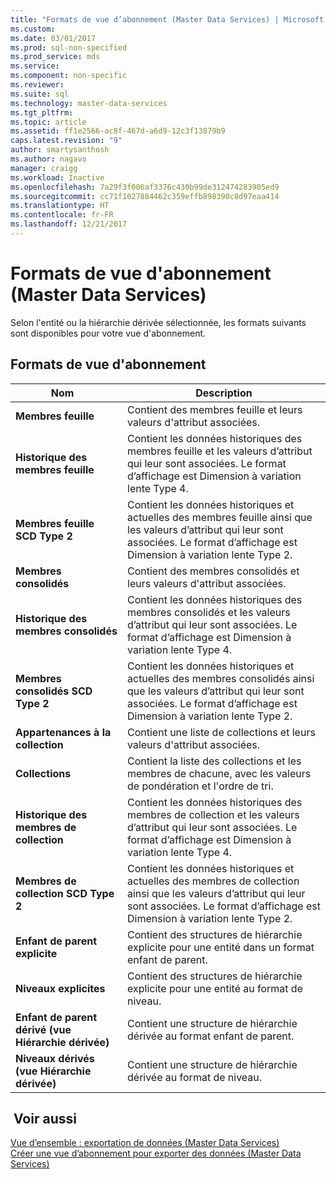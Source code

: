 ```yaml
---
title: "Formats de vue d’abonnement (Master Data Services) | Microsoft Docs"
ms.custom: 
ms.date: 03/01/2017
ms.prod: sql-non-specified
ms.prod_service: mds
ms.service: 
ms.component: non-specific
ms.reviewer: 
ms.suite: sql
ms.technology: master-data-services
ms.tgt_pltfrm: 
ms.topic: article
ms.assetid: ff1e2566-ac8f-467d-a6d9-12c3f13879b9
caps.latest.revision: "9"
author: smartysanthosh
ms.author: nagavo
manager: craigg
ms.workload: Inactive
ms.openlocfilehash: 7a29f3f006af3376c430b99de312474283905ed9
ms.sourcegitcommit: cc71f1027884462c359effb898390c8d97eaa414
ms.translationtype: HT
ms.contentlocale: fr-FR
ms.lasthandoff: 12/21/2017
---
```

# <a name="subscription-view-formats-master-data-services"></a>Formats de vue d'abonnement (Master Data Services)
  Selon l'entité ou la hiérarchie dérivée sélectionnée, les formats suivants sont disponibles pour votre vue d'abonnement.  
  
## <a name="subscription-view-formats"></a>Formats de vue d'abonnement  
  
|Nom   |Description|  
|----------|-----------------|  
|**Membres feuille**|Contient des membres feuille et leurs valeurs d'attribut associées.|  
|**Historique des membres feuille**|Contient les données historiques des membres feuille et les valeurs d’attribut qui leur sont associées. Le format d’affichage est Dimension à variation lente Type 4.|  
|**Membres feuille SCD Type 2**|Contient les données historiques et actuelles des membres feuille ainsi que les valeurs d’attribut qui leur sont associées. Le format d’affichage est Dimension à variation lente Type 2.|  
|**Membres consolidés**|Contient des membres consolidés et leurs valeurs d'attribut associées.|  
|**Historique des membres consolidés**|Contient les données historiques des membres consolidés et les valeurs d’attribut qui leur sont associées. Le format d’affichage est Dimension à variation lente Type 4.|  
|**Membres consolidés SCD Type 2**|Contient les données historiques et actuelles des membres consolidés ainsi que les valeurs d’attribut qui leur sont associées. Le format d’affichage est Dimension à variation lente Type 2.|  
|**Appartenances à la collection**|Contient une liste de collections et leurs valeurs d'attribut associées.|  
|**Collections**|Contient la liste des collections et les membres de chacune, avec les valeurs de pondération et l'ordre de tri.|  
|**Historique des membres de collection**|Contient les données historiques des membres de collection et les valeurs d’attribut qui leur sont associées. Le format d’affichage est Dimension à variation lente Type 4.|  
|**Membres de collection SCD Type 2**|Contient les données historiques et actuelles des membres de collection ainsi que les valeurs d’attribut qui leur sont associées. Le format d’affichage est Dimension à variation lente Type 2.|  
|**Enfant de parent explicite**|Contient des structures de hiérarchie explicite pour une entité dans un format enfant de parent.|  
|**Niveaux explicites**|Contient des structures de hiérarchie explicite pour une entité au format de niveau.|  
|**Enfant de parent dérivé (vue Hiérarchie dérivée)**|Contient une structure de hiérarchie dérivée au format enfant de parent.|  
|**Niveaux dérivés (vue Hiérarchie dérivée)**|Contient une structure de hiérarchie dérivée au format de niveau.|  
  
## <a name="see-also"></a> Voir aussi  
 [Vue d’ensemble : exportation de données &#40;Master Data Services&#41;](../master-data-services/overview-exporting-data-master-data-services.md)   
 [Créer une vue d’abonnement pour exporter des données &#40;Master Data Services&#41;](../master-data-services/create-a-subscription-view-to-export-data-master-data-services.md)  
  
  
